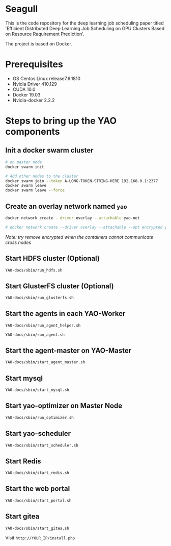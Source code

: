 # Seagull
This is the code repository for the deep learning job scheduling paper titled 'Efficient Distributed Deep Learning Job Scheduling on GPU Clusters Based on Resource Requirement Prediction'.

The project is based on Docker.


# Prerequisites
- OS Centos Linux release7.6.1810
- Nvidia Driver 410.129
- CUDA 10.0
- Docker 19.03
- Nvidia-docker 2.2.2
 


# Steps to bring up the YAO components


## Init a docker swarm cluster
```bash
# on master node
docker swarm init

# Add other nodes to the cluster
docker swarm join --token A-LONG-TOKEN-STRING-HERE 192.168.0.1:2377
docker swarm leave
docker swarm leave --force
```


## Create an overlay network named `yao`
```bash
docker network create --driver overlay --attachable yao-net

# docker network create --driver overlay --attachable --opt encrypted yao-net
```

*Note: try remove encrypted when the containers cannot communicate cross nodes*


## Start HDFS cluster (Optional)
```bash
YAO-docs/sbin/run_hdfs.sh
```

## Start GlusterFS cluster (Optional)
```bash
YAO-docs/sbin/run_glusterfs.sh
```


## Start the agents in each YAO-Worker
```bash
YAO-docs/sbin/run_agent_helper.sh

YAO-docs/sbin/run_agent.sh
```

## Start the agent-master on YAO-Master
```bash
YAO-docs/sbin/start_agent_master.sh
```


## Start mysql
```bash
YAO-docs/sbin/start_mysql.sh
```

## Start yao-optimizer on Master Node
```bash
YAO-docs/sbin/run_optimizer.sh
```

## Start yao-scheduler
```bash
YAO-docs/sbin/start_scheduler.sh
```

## Start Redis
```bash
YAO-docs/sbin/start_redis.sh
```

## Start the web portal
```bash
YAO-docs/sbin/start_portal.sh
```
## Start gitea
```bash
YAO-docs/sbin/start_gitea.sh
```


Visit `http://YOUR_IP/install.php`

